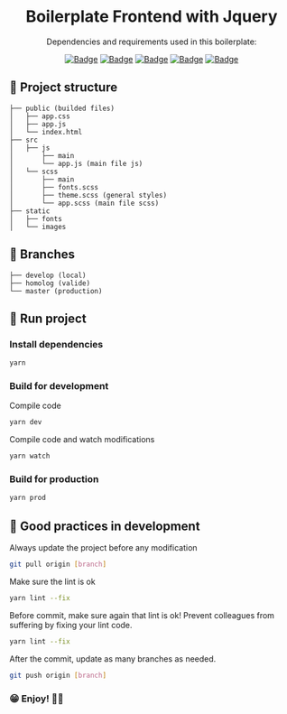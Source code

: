 <p align="center" id="sobre">

</p>
<h1 align="center">Boilerplate Frontend with Jquery</h1>
<div align="center">
Dependencies and requirements used in this boilerplate:

[![Badge](https://img.shields.io/badge/NodeJS-16.13.2-lightblue?style=for-the-badge&logo=Node.js)](https://nodejs.org/en/)
[![Badge](https://img.shields.io/badge/Npm-8.1.2-lightblue?style=for-the-badge&logo=npm)](https://www.npmjs.com/)
[![Badge](https://img.shields.io/badge/jQuery-^3.6.0-lightblue?style=for-the-badge&logo=jquery)](https://api.jquery.com/)
[![Badge](https://img.shields.io/badge/Bootstrap-5.0.2-lightblue?style=for-the-badge&logo=bootstrap)](https://getbootstrap.com/docs/5.0/getting-started/introduction/)
[![Badge](https://img.shields.io/badge/Animate.css-^4.1.1-lightblue?style=for-the-badge&logo=css3)](https://animate.style/)
</div>
<div id="tabela-de-conteudo">

## 📑 Project structure

```
├── public (builded files)
│   ├── app.css
│   ├── app.js
│   └── index.html
├── src
│   ├── js
│       ├── main
│       └── app.js (main file js)
│   └── scss
│       ├── main
│       ├── fonts.scss
│       ├── theme.scss (general styles)
│       └── app.scss (main file scss)
├── static
│   ├── fonts
│   └── images
```

## 📑 Branches

```
├── develop (local)
├── homolog (valide)
└── master (production)
```

## 📑 Run project
### Install dependencies
```bash
yarn
```

### Build for development
Compile code
```bash
yarn dev
```
Compile code and watch modifications
```bash
yarn watch
```

### Build for production
```bash
yarn prod
```

## 📑 Good practices in development
Always update the project before any modification
```bash
git pull origin [branch]
```

Make sure the lint is ok
```bash
yarn lint --fix
```

Before commit, make sure again that lint is ok! Prevent colleagues from suffering by fixing your lint code.
```bash
yarn lint --fix
```

After the commit, update as many branches as needed.
```bash
git push origin [branch]
```

### 😁 Enjoy! 👍🏼
